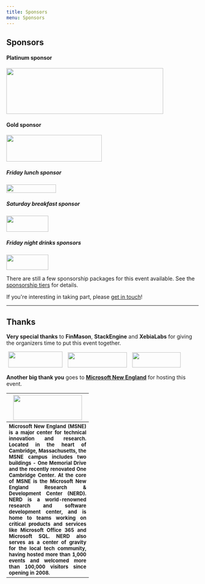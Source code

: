 ```yaml
---
title: Sponsors
menu: Sponsors
---
```


## Sponsors

#### Platinum sponsor

<img src="http://dynamicinfradays.org/events/2015-boston/codeship-logo.png" width="411" height="120" style="margin: 0;">

#### Gold sponsor

<img src="http://dynamicinfradays.org/events/2015-boston/sysdig-logo.png" width="250" height="70" style="margin: 0 10px 0 0;">

<!-- Silver sponsor logo with height 55 looks OK -->

##### Friday lunch sponsor

<img src="http://dynamicinfradays.org/events/2015-boston/localytics-logo.jpg" width="130" height="22" style="margin: 0;">

##### Saturday breakfast sponsor

<img src="http://dynamicinfradays.org/events/2015-boston/coreos-logo.png" width="110" height="42" style="margin: 0;">

##### Friday night drinks sponsors

<img src="http://dynamicinfradays.org/events/2015-boston/hubspot-logo.png" width="110" height="40" style="margin: 0;">

There are still a few sponsorship packages for this event available. See the [sponsorship tiers](/sponsorship) for details.

If you're interesting in taking part, please [get in touch](mailto:2015-boston-sponsorship@dynamicinfradays.org)!

----

## Thanks

**Very special thanks** to **FinMason**, **StackEngine** and **XebiaLabs** for giving the organizers time to put this event together.

<img src="http://dynamicinfradays.org/events/2015-boston/finmason-logo.png" width="142" height="42" style="margin: 0 5px 0 5px;">

<img src="http://dynamicinfradays.org/events/2015-boston/stackengine-logo.png" width="155" height="40" style="margin: 0 5px 0 5px;">

<img src="http://dynamicinfradays.org/events/2015-boston/xebialabs-logo.png" width="127" height="40" style="margin: 0 5px 0 5px;">

**Another big thank you** goes to **[Microsoft New England](http://microsoftnewengland.com/about)** for hosting this event.
<table style="border:none;vertical-align:middle;">
    <tr><th style="width:200px;text-align:center">
      <img src="http://microsoftnewengland.com/eventmanager/img/MSFT_logo_rgb_C-Gray_D.png" width="180" height="66" style="margin-left:auto;margin-right:auto;display:inline-block;">
    </th></tr>
    <tr><th style="font-size:small;text-align:justify">
      <span>Microsoft New England (MSNE) is a major center for technical innovation and research. Located in the heart of Cambridge, Massachusetts, the MSNE campus includes two buildings - One Memorial Drive and the recently renovated One Cambridge Center. At the core of MSNE is the Microsoft New England Research &amp; Development Center (NERD). NERD is a world-renowned research and software development center, and is home to teams working on critical products and services like Microsoft Office 365 and Microsoft SQL. NERD also serves as a center of gravity for the local tech community, having hosted more than 1,000 events and welcomed more than 100,000 visitors since opening in 2008.</span>
    </th></tr>
</table>
